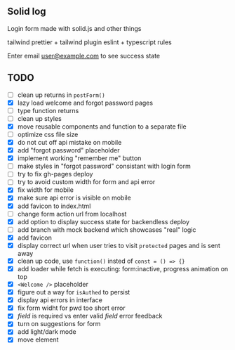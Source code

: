 ## Solid log

Login form made with solid.js and other things

tailwind
prettier + tailwind plugin
eslint + typescript rules

Enter email user@example.com to see success state

## TODO

-   [ ] clean up returns in `postForm()`
-   [x] lazy load welcome and forgot password pages
-   [ ] type function returns
-   [ ] clean up styles
-   [x] move reusable components and function to a separate file
-   [ ] optimize css file size
-   [x] do not cut off api mistake on mobile
-   [x] add "forgot password" placeholder
-   [x] implement working "remember me" button
-   [ ] make styles in "forgot password" consistant with login form
-   [ ] try to fix gh-pages deploy
-   [ ] try to avoid custom width for form and api error
-   [x] fix width for mobile
-   [x] make sure api error is visible on mobile
-   [x] add favicon to index.html
-   [ ] change form action url from localhost
-   [x] add option to display success state for backendless deploy
-   [ ] add branch with mock backend which showcases "real" logic
-   [x] add favicon
-   [x] display correct url when user tries to visit `protected` pages and is sent away
-   [x] clean up code, use `function()` insted of `const = () => {}`
-   [x] add loader while fetch is executing: form:inactive, progress animation on top
-   [x] `<Welcome />` placeholder
-   [x] figure out a way for `isAuthed` to persist
-   [x] display api errors in interface
-   [x] fix form widht for pwd too short error
-   [x] _field_ is required vs enter valid _field_ error feedback
-   [x] turn on suggestions for form
-   [x] add light/dark mode
-   [x] move <Label> element
